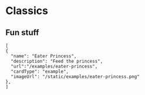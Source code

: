 # Classics

## Fun stuff

```codecard
[
{
  "name": "Eater Princess",
  "description": "Feed the princess",
  "url":"/examples/eater-princess",
  "cardType": "example",
  "imageUrl": "/static/examples/eater-princess.png"
},
]
```
